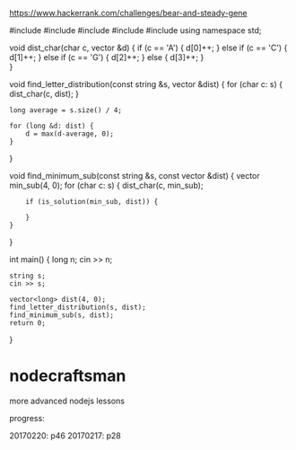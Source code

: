 https://www.hackerrank.com/challenges/bear-and-steady-gene

#include <cmath>
#include <cstdio>
#include <vector>
#include <iostream>
#include <algorithm>
using namespace std;

void dist_char(char c, vector<long> &d) {
    if (c == 'A') {
        d[0]++;
    } else if (c == 'C') {
        d[1]++;
    } else if (c == 'G') {
        d[2]++;
    } else {
        d[3]++;
    }  
}

void find_letter_distribution(const string &s, vector<long> &dist)
{
    for (char c: s) {
        dist_char(c, dist);
    }
    
    long average = s.size() / 4;
    
    for (long &d: dist) {
        d = max(d-average, 0);
    }
}

void find_minimum_sub(const string &s, const vector<long> &dist) 
{
    vector<long> min_sub(4, 0);
    for (char c: s) {
        dist_char(c, min_sub);
        
        if (is_solution(min_sub, dist)) {
                
        }
    }    
}

int main() {
    long n;
    cin >> n;
    
    string s;
    cin >> s;
    
    vector<long> dist(4, 0);
    find_letter_distribution(s, dist);
    find_minimum_sub(s, dist);
    return 0;
}




# nodecraftsman
more advanced nodejs lessons


progress:

20170220: p46
20170217: p28
